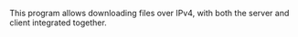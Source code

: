 This program allows downloading files over IPv4, with both the server and client integrated together.
